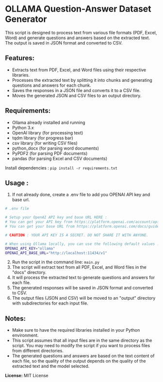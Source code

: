 
# OLLAMA Question-Answer Dataset Generator

This script is designed to process text from various file formats (PDF, Excel, Word) and generate questions and answers based on the extracted text. The output is saved in JSON format and converted to CSV.

## Features:

* Extracts text from PDF, Excel, and Word files using their respective libraries.
* Processes the extracted text by splitting it into chunks and generating questions and answers for each chunk.
* Saves the responses in a JSON file and converts it to a CSV file.
* Moves the generated JSON and CSV files to an output directory.

## Requirements:

* Ollama already installed and running 
* Python 3.x
* OpenAI library (for processing text)
* tqdm library (for progress bar)
* csv library (for writing CSV files)
* python_docx (for parsing word documents)
* PyPDF2 (for parsing PDF documents)
* pandas (for parsing Excel and CSV documents)

Install dependencies :
`pip install -r requirements.txt`

 ## Usage :

1. If not already done, create a .env file to add you OPENAI API key and base url.
```sh
# .env file

# Setup your OpenAI API key and base URL HERE :
# You can get your API key from https://platform.openai.com/account/api-keys
# You can get your base URL from https://platform.openai.com/docs/guides/quickstart

# CAUTION : YOUR API KEY IS A SECRET. DO NOT SHARE IT WITH ANYONE.

# When using Ollama locally, you can use the following default values :
OPENAI_API_KEY="ollama"
OPENAI_API_BASE_URL="http://localhost:11434/v1"
```
2. Run the script in the command line: `main.py`
2. The script will extract text from all PDF, Excel, and Word files in the "docs" directory.
3. It will process the extracted text to generate questions and answers for each file.
4. The generated responses will be saved in JSON format and converted to CSV.
5. The output files (JSON and CSV) will be moved to an "output" directory with subdirectories for each input file.

 ## Notes:

* Make sure to have the required libraries installed in your Python environment.
* This script assumes that all input files are in the same directory as the script. You may need to modify the script if you want to process files from different directories.
* The generated questions and answers are based on the text content of each file, so the quality of the output depends on the quality of the extracted text and the model selected.

**License:**
MIT License
